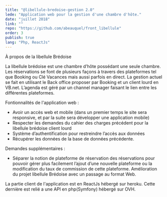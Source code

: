 ```yaml
---
title: "@libellule-bredoise-gestion 2.0"
lede: "Application web pour la gestion d'une chambre d'hôte."
date: "juillet 2018"
link: ""
repo: "https://github.com/abeauquel/front_libellule"
order: 3
publish: true
lang: "Php, ReactJs"
---
```


À propos de la libellule Brédoise 

La libellule brédoise est une chambre d’hôte possédant une seule chambre. Les réservations se font  de plusieurs façons à travers des plateformes tel que Booking ou Clé Vacances mais aussi parfois en direct. La gestion actuel se fait en utilisant le Back office proposer par Booking et un client lourd en VB.net. L’agenda est géré par un channel manager faisant le lien entre les différentes plateformes.

Fontionnalités de l'application web :
- Avoir un accès web et mobile (dans un premier temps le site sera responsive, et par la suite sera développer une application mobile)
- Respecter les demandes du cahier des charges précédent pour la libellule brédoise client lourd
- Système d’authentification pour restreindre l’accès aux données
- Récupérer les données de la base de données précédente.

Demandes supplémentaires : 

- Séparer la notion de plateforme de réservation des réservations pour pouvoir gérer plus facilement l’ajout d’une nouvelle plateforme ou la modification du taux de commission de cette plateforme.
Amélioration du projet libellule Brédoise avec un passage au format Web.

La partie client de l'application est en ReactJs hébergé sur heroku. Cette dernière est relié a une API en 
php(Symfony) hébergé sur OVH.

